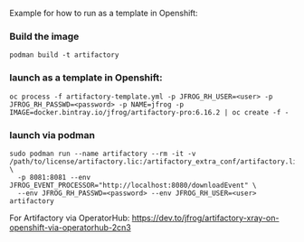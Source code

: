 Example for how to run as a template in Openshift:

### Build the image
```
podman build -t artifactory
```

### launch as a template in Openshift:
```
oc process -f artifactory-template.yml -p JFROG_RH_USER=<user> -p JFROG_RH_PASSWD=<password> -p NAME=jfrog -p IMAGE=docker.bintray.io/jfrog/artifactory-pro:6.16.2 | oc create -f -
```

### launch via podman
```
sudo podman run --name artifactory --rm -it -v /path/to/license/artifactory.lic:/artifactory_extra_conf/artifactory.lic:Z \
  -p 8081:8081 --env JFROG_EVENT_PROCESSOR="http://localhost:8080/downloadEvent" \ 
  --env JFROG_RH_PASSWD=<password> --env JFROG_RH_USER=<user>  artifactory
```

For Artifactory via OperatorHub:
https://dev.to/jfrog/artifactory-xray-on-openshift-via-operatorhub-2cn3
